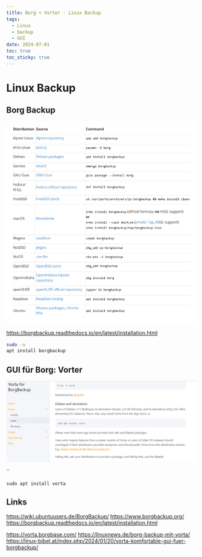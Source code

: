```yaml
---
title: Borg + Vorter - Linux Backup
tags:
  - Linux
  - backup
  - GUI
date: 2024-07-01
toc: true
toc_sticky: true
---
```


# Linux Backup

## Borg Backup 
![](../_asset/2024-07-01-linux-backup_image_1.png)

<https://borgbackup.readthedocs.io/en/latest/installation.html>

```bash
sudo -u 
apt install borgbackup


```
## GUI für Borg: Vorter 

![](../_asset/2024-07-01-linux-backup_image_2.png)

``

```
sudo apt install vorta
```
## Links

https://wiki.ubuntuusers.de/BorgBackup/
https://www.borgbackup.org/
https://borgbackup.readthedocs.io/en/latest/installation.html


https://vorta.borgbase.com/
https://linuxnews.de/borg-backup-mit-vorta/
https://linux-bibel.at/index.php/2024/01/20/vorta-komfortable-gui-fuer-borgbackup/